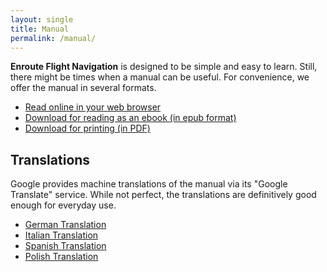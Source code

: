 ```yaml
---
layout: single
title: Manual
permalink: /manual/
---
```


**Enroute Flight Navigation** is designed to be simple and easy to learn. Still,
there might be times when a manual can be useful.  For convenience, we offer the
manual in several formats.

- [Read online in your web browser](https://akaflieg-freiburg.github.io/enrouteManual)
- [Download for reading as an ebook (in epub format)](https://akaflieg-freiburg.github.io/enrouteManual/manual.epub)
- [Download for printing (in PDF)](https://akaflieg-freiburg.github.io/enrouteManual/manual.pdf)


## Translations

Google provides machine translations of the manual via its "Google Translate"
service. While not perfect, the translations are definitively good enough for
everyday use.

- [German Translation](https://translate.google.com/translate?sl=auto&tl=de_LANG&u=https://akaflieg-freiburg.github.io/enrouteManual)
- [Italian Translation](https://translate.google.com/translate?sl=auto&tl=it_LANG&u=https://akaflieg-freiburg.github.io/enrouteManual)
- [Spanish Translation](https://translate.google.com/translate?sl=auto&tl=es_LANG&u=https://akaflieg-freiburg.github.io/enrouteManual)
- [Polish Translation](https://translate.google.com/translate?sl=auto&tl=pl_LANG&u=https://akaflieg-freiburg.github.io/enrouteManual)
